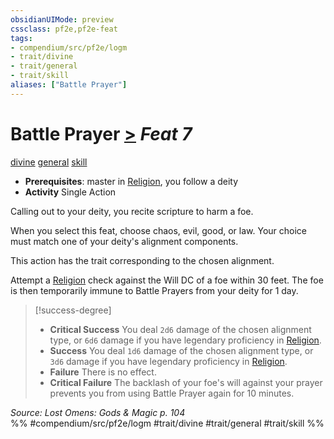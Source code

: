 ```yaml
---
obsidianUIMode: preview
cssclass: pf2e,pf2e-feat
tags:
- compendium/src/pf2e/logm
- trait/divine
- trait/general
- trait/skill
aliases: ["Battle Prayer"]
---
```

# Battle Prayer  [>](../../rules/core-rulebook/chapter-9-playing-the-game.md#Actions "Single Action") *Feat 7*  
[divine](../../rules/traits/divine.md)  [general](../../rules/traits/general.md)  [skill](../../rules/traits/skill.md)  

- **Prerequisites**: master in [Religion](../skills.md#Religion), you follow a deity
- **Activity** Single Action

Calling out to your deity, you recite scripture to harm a foe.

When you select this feat, choose chaos, evil, good, or law. Your choice must match one of your deity's alignment components.

This action has the trait corresponding to the chosen alignment.

Attempt a [Religion](../skills.md#Religion) check against the Will DC of a foe within 30 feet. The foe is then temporarily immune to Battle Prayers from your deity for 1 day.

> [!success-degree] 
> - **Critical Success** You deal `2d6` damage of the chosen alignment type, or `6d6` damage if you have legendary proficiency in [Religion](../skills.md#Religion).
> - **Success** You deal `1d6` damage of the chosen alignment type, or `3d6` damage if you have legendary proficiency in [Religion](../skills.md#Religion).
> - **Failure** There is no effect.
> - **Critical Failure** The backlash of your foe's will against your prayer prevents you from using Battle Prayer again for 10 minutes.

*Source: Lost Omens: Gods & Magic p. 104*  
%% #compendium/src/pf2e/logm #trait/divine #trait/general #trait/skill %%